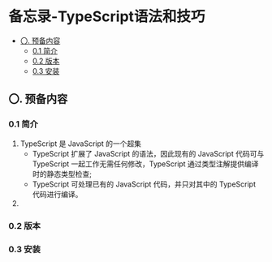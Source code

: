# 备忘录-TypeScript语法和技巧


<!-- @import "[TOC]" {cmd="toc" depthFrom=2 depthTo=6 orderedList=false} -->

<!-- code_chunk_output -->

- [〇. 预备内容](#〇-预备内容)
  - [0.1 简介](#01-简介)
  - [0.2 版本](#02-版本)
  - [0.3 安装](#03-安装)

<!-- /code_chunk_output -->


## 〇. 预备内容
### 0.1 简介
1. TypeScript 是 JavaScript 的一个超集
    + TypeScript 扩展了 JavaScript 的语法，因此现有的 JavaScript 代码可与 TypeScript 一起工作无需任何修改，TypeScript 通过类型注解提供编译时的静态类型检查;
    + TypeScript 可处理已有的 JavaScript 代码，并只对其中的 TypeScript 代码进行编译。
2. 

### 0.2 版本

### 0.3 安装